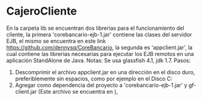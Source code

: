 # CajeroCliente
En la carpeta lib se encuentran dos librerias para el funcionamiento del cliente, la primera 'corebancario-ejb-1.jar' contiene las clases del servidor EJB, el mismo se encuentra en este link https://github.com/dennysq/CoreBancario, la segunda es 'appclient.jar', la cual contiene las librerias necesarias para ejecutar los EJB remotos en una aplicación StandAlone de Java.
Notas: Se usa glassfish 4.1, jdk 1.7.
Pasos:
1) Descomprimir el archivo appclient.jar en una dirección en el disco duro, preferiblemente sin espacios, como por ejemplo en el Disco C:
2) Agregar como dependencia del proyecto a 'corebancario-ejb-1.jar' y gf-client.jar (Este archivo se encuentra en ), 
